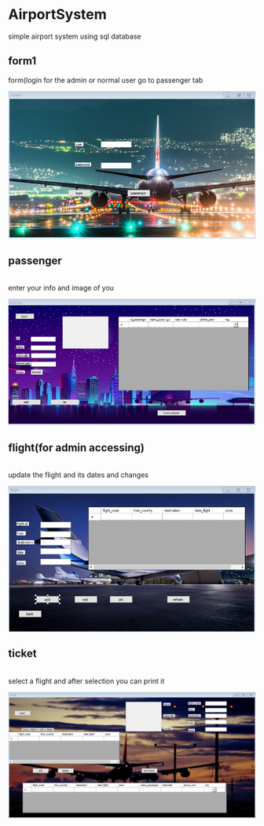 # AirportSystem
simple airport system using sql database
## form1
form(login for the admin or normal user go to passenger tab

![Alt text](https://github.com/SaadMu7ammad/AirportSystem/blob/main/pics/form1.png)


## passenger
<br>
enter your info and image of you

![Alt text](https://github.com/SaadMu7ammad/AirportSystem/blob/main/pics/passenger.png)

## flight(for admin accessing)
<br>
update the flight and its dates and changes

![Alt text](https://github.com/SaadMu7ammad/AirportSystem/blob/main/pics/flight.png)

## ticket
<br>
select a flight and after selection you can print it

![Alt text](https://github.com/SaadMu7ammad/AirportSystem/blob/main/pics/ticket.png)


